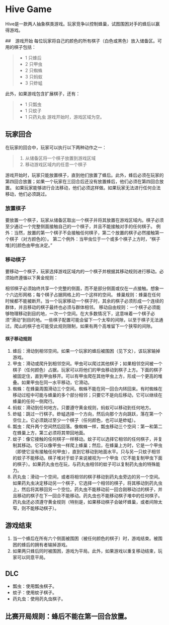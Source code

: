 # Hive Game



Hive是一款两人抽象棋类游戏。玩家竞争以控制蜂巢，试图围困对手的蜂后以赢得游戏。

##　游戏开始
每位玩家将自己的颜色的所有棋子（白色或黑色）放入储备区。可用的棋子包括：

> - 1 只蜂后
> - 2 只甲虫
> - 2 只蜘蛛
> - 3 只蚂蚁
> - 3 只蚱蜢

此外，如果游戏包含扩展棋子，还有：
> - 1 只瓢虫
> - 1 只蚊子
> - 1 只药丸虫
游戏开始时，游戏区域为空。

## 玩家回合
在玩家的回合中，玩家可以执行以下两种动作之一：

> 1. 从储备区将一个棋子放置到游戏区域
> 2. 移动游戏区域内的任意一个棋子


游戏开始时，玩家只能放置棋子，直到他们放置了蜂后。此外，蜂后必须在玩家的第四回合放置；如果一个玩家在三回合后还没有放置蜂后，他们必须在第四回合放置。
如果玩家能够进行合法移动，他们必须这样做。如果玩家无法进行任何合法移动，他们必须跳过。

### 放置棋子
要放置一个棋子，玩家从储备区取出一个棋子并将其放置在游戏区域内。棋子必须至少通过一个完整侧面接触自己的一个棋子，并且不能接触对手的任何棋子。
例外：当然，放置的第一个棋子不会接触任何棋子，第二个放置的棋子必然接触第一个棋子（对方颜色的）。
第二个例外：当甲虫位于一个或多个棋子上方时，“棋子堆[的]颜色由甲虫决定。”

### 移动棋子
要移动一个棋子，玩家选择游戏区域内的一个棋子并根据其移动规则进行移动。必须始终遵循以下黄金规则：

相邻棋子必须始终共享一个完整的侧面，而不是部分侧面或仅在一点接触。想象一个六边形网格；每个棋子占据网格上的一个这样的空间。
蜂巢规则：蜂巢在任何时候都不能被断开。当一个玩家移动一个棋子时，其余的棋子必须形成一个连续的群体，并且移动的棋子最终也必须与群体相邻。
移动自由规则：一个棋子必须能够物理移动到目的地，一次一个空间。在大多数情况下，这意味着一个棋子必须“滑动”到目的地。一些棋子配置可能会留下一个太窄的间隙，以至于棋子无法通过。爬山的棋子也可能受此规则限制，如果有两个高堆留下一个狭窄的间隙。
#### 棋子移动规则
1. 蜂后：滑动到相邻空间。如果一个玩家的蜂后被围困（见下文），该玩家输掉游戏。
2. 甲虫：滑动或爬升到相邻空间。甲虫可以爬过其他棋子；如果相邻空间被一个棋子（任何颜色）占据，玩家可以将他们的甲虫移动到棋子上方。下面的棋子被固定住，直到甲虫移开。可以有甲虫爬在其他甲虫上方，形成一个更高的堆叠。如果甲虫在同一水平移动，它滑动。
3. 蜘蛛：在蜂巢周围滑动三个空间。蜘蛛不能在同一回合内转回来。有时蜘蛛在移动过程中可能与蜂巢的多个部分相邻；只要它不是向后移动，它可以继续在蜂巢的任何一侧爬行。
4. 蚂蚁：滑动到任何地方。只要遵守黄金规则，蚂蚁可以移动到任何地方。
5. 蚱蜢：跳过一行棋子。蚱蜢选择一个方向，然后向那个方向跳跃，落在第一个空位上。它必须跳过至少一个棋子（任何颜色，也可以是蚱蜢）。
6. 瓢虫：爬升两个空间然后回落。像蜘蛛一样，瓢虫移动三个空间：第一和第二在蜂巢上方，第三必须将其带回地面。
7. 蚊子：像它接触的任何棋子一样移动。蚊子可以选择它相邻的任何棋子，并复制其移动。它可以像甲虫一样爬上蜂巢；然后，在蜂巢上方时，它是一个甲虫（即使它没有接触任何甲虫），直到它移动到地面水平。只与另一只蚊子相邻的蚊子不能移动。棋子堆对于蚊子来说被视为一个甲虫（它不能复制甲虫下面的棋子）。如果药丸虫也在玩，与药丸虫相邻的蚊子可以复制药丸虫的特殊能力。
8. 药丸虫：滑动一个空间，或者将相邻的棋子移动到药丸虫旁边的另一个空间。如果药丸虫决定移动另一个棋子，它选择一个相邻的棋子，将其移动到药丸虫上，然后将其移回另一个空位。药丸虫不能移动前一回合刚移动过的棋子，并且移动的棋子在下一回合不能移动。药丸虫也不能移动棋子堆中的任何棋子。药丸虫还必须遵守黄金规则（特别是，如果移动棋子会破坏蜂巢，或者间隙太窄，则不能移动棋子）。

## 游戏结束
1. 当一个蜂后在所有六个侧面被围困（被任何颜色的棋子）时，游戏结束。被围困的蜂后的拥有者输掉游戏。
2. 如果两只蜂后同时被围困，游戏为平局。此外，如果游戏以重复移动结束，玩家可以同意平局。

## DLC
- 瓢虫：使用瓢虫棋子。
- 蚊子：使用蚊子棋子。
- 药丸虫：使用药丸虫棋子。

## 比赛开局规则：蜂后不能在第一回合放置。
